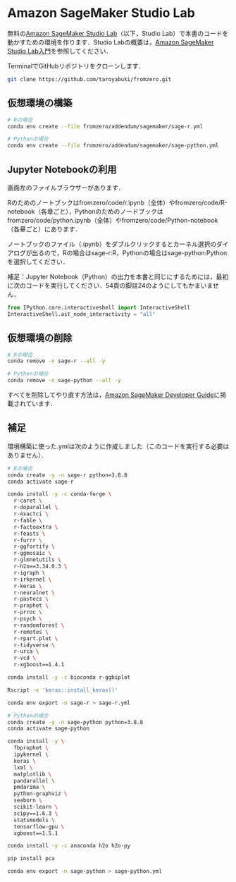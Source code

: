# Amazon SageMaker Studio Lab

無料の[Amazon SageMaker Studio Lab](https://studiolab.sagemaker.aws/)（以下，Studio Lab）で本書のコードを動かすための環境を作ります．Studio Labの概要は，[Amazon SageMaker Studio Lab入門](https://atmarkit.itmedia.co.jp/ait/subtop/features/di/sagemakerstudiolab_index.html)を参照してください．

TerminalでGitHubリポジトリをクローンします．

```bash
git clone https://github.com/taroyabuki/fromzero.git
```

## 仮想環境の構築

```bash
# Rの場合
conda env create --file fromzero/addendum/sagemaker/sage-r.yml

# Pythonの場合
conda env create --file fromzero/addendum/sagemaker/sage-python.yml
```

## Jupyter Notebookの利用

画面左のファイルブラウザーがあります．

Rのためのノートブックはfromzero/code/r.ipynb（全体）やfromzero/code/R-notebook（各章ごと），Pythonのためのノードブックはfromzero/code/python.ipynb（全体）やfromzero/code/Python-notebook（各章ごと）にあります．

ノートブックのファイル（.ipynb）をダブルクリックするとカーネル選択のダイアログが出るので，Rの場合はsage-r:R，Pythonの場合はsage-python:Pythonを選択してください．

補足：Jupyter Notebook（Python）の出力を本書と同じにするためには，最初に次のコードを実行してください．54頁の脚註24のようにしてもかまいません．

```python
from IPython.core.interactiveshell import InteractiveShell
InteractiveShell.ast_node_interactivity = "all"
```

## 仮想環境の削除

```bash
# Rの場合
conda remove -n sage-r --all -y

# Pythonの場合
conda remove -n sage-python --all -y
```

すべてを削除してやり直す方法は，[Amazon SageMaker Developer Guide](https://docs.aws.amazon.com/sagemaker/latest/dg/studio-lab-use-manage.html#:~:text=Start%20runtime.-,Reset%20environment,-To%20remove%20all)に掲載されています．

## 補足

環境構築に使った.ymlは次のように作成しました（このコードを実行する必要はありません）．

```bash
# Rの場合
conda create -y -n sage-r python=3.8.8
conda activate sage-r

conda install -y -c conda-forge \
  r-caret \
  r-doparallel \
  r-exactci \
  r-fable \
  r-factoextra \
  r-feasts \
  r-furrr \
  r-ggfortify \
  r-ggmosaic \
  r-glmnetutils \
  r-h2o==3.34.0.3 \
  r-igraph \
  r-irkernel \
  r-keras \
  r-neuralnet \
  r-pastecs \
  r-prophet \
  r-prroc \
  r-psych \
  r-randomforest \
  r-remotes \
  r-rpart.plot \
  r-tidyverse \
  r-urca \
  r-vcd \
  r-xgboost==1.4.1

conda install -y -c bioconda r-ggbiplot

Rscript -e 'keras::install_keras()'

conda env export -n sage-r > sage-r.yml
```

```bash
# Pythonの場合
conda create -y -n sage-python python=3.8.8
conda activate sage-python

conda install -y \
  fbprophet \
  ipykernel \
  keras \
  lxml \
  matplotlib \
  pandarallel \
  pmdarima \
  python-graphviz \
  seaborn \
  scikit-learn \
  scipy==1.6.3 \
  statsmodels \
  tensorflow-gpu \
  xgboost==1.5.1

conda install -y -c anaconda h2o h2o-py

pip install pca

conda env export -n sage-python > sage-python.yml
```
